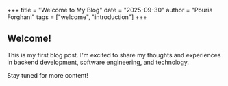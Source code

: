 +++
title = "Welcome to My Blog"
date = "2025-09-30"
author = "Pouria Forghani"
tags = ["welcome", "introduction"]
+++

## Welcome!

This is my first blog post. I'm excited to share my thoughts and
experiences in backend development, software engineering, and
technology.

Stay tuned for more content!
